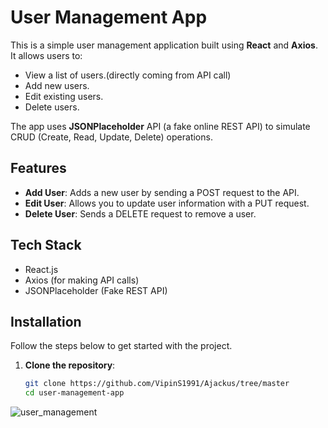# User Management App

This is a simple user management application built using **React** and **Axios**. It allows users to:

- View a list of users.(directly coming from API call)
- Add new users.
- Edit existing users.
- Delete users.

The app uses **JSONPlaceholder** API (a fake online REST API) to simulate CRUD (Create, Read, Update, Delete) operations.

## Features

- **Add User**: Adds a new user by sending a POST request to the API.
- **Edit User**: Allows you to update user information with a PUT request.
- **Delete User**: Sends a DELETE request to remove a user.

## Tech Stack

- React.js
- Axios (for making API calls)
- JSONPlaceholder (Fake REST API)

## Installation

Follow the steps below to get started with the project.

1. **Clone the repository**:
   ```bash
   git clone https://github.com/VipinS1991/Ajackus/tree/master
   cd user-management-app
![user_management](https://github.com/user-attachments/assets/d979a490-117e-461d-945c-f3915dc54914)
